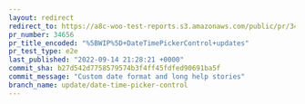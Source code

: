 ```yaml
---
layout: redirect
redirect_to: https://a8c-woo-test-reports.s3.amazonaws.com/public/pr/34656/e2e/index.html
pr_number: 34656
pr_title_encoded: "%5BWIP%5D+DateTimePickerControl+updates"
pr_test_type: e2e
last_published: "2022-09-14 21:28:21 +0000"
commit_sha: b27d542d7758579574b3f4ff45fdfed90691ba5f
commit_message: "Custom date format and long help stories"
branch_name: update/date-time-picker-control
---
```


